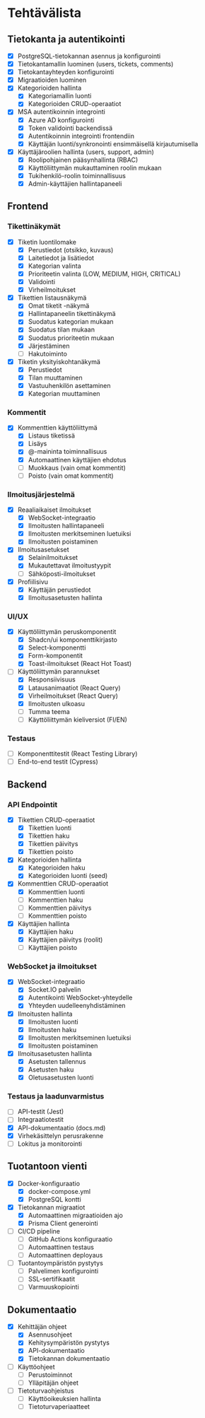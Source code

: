# Tehtävälista

## Tietokanta ja autentikointi
- [x] PostgreSQL-tietokannan asennus ja konfigurointi
- [x] Tietokantamallin luominen (users, tickets, comments)
- [x] Tietokantayhteyden konfigurointi
- [x] Migraatioiden luominen
- [x] Kategorioiden hallinta
  - [x] Kategoriamallin luonti
  - [x] Kategorioiden CRUD-operaatiot
- [x] MSA autentikoinnin integrointi
  - [x] Azure AD konfigurointi
  - [x] Token validointi backendissä
  - [x] Autentikoinnin integrointi frontendiin
  - [x] Käyttäjän luonti/synkronointi ensimmäisellä kirjautumisella
- [x] Käyttäjäroolien hallinta (users, support, admin)
  - [x] Roolipohjainen pääsynhallinta (RBAC)
  - [x] Käyttöliittymän mukauttaminen roolin mukaan
  - [x] Tukihenkilö-roolin toiminnallisuus
  - [x] Admin-käyttäjien hallintapaneeli

## Frontend
### Tikettinäkymät
- [x] Tiketin luontilomake
  - [x] Perustiedot (otsikko, kuvaus)
  - [x] Laitetiedot ja lisätiedot
  - [x] Kategorian valinta
  - [x] Prioriteetin valinta (LOW, MEDIUM, HIGH, CRITICAL)
  - [x] Validointi
  - [x] Virheilmoitukset
- [x] Tikettien listausnäkymä
  - [x] Omat tiketit -näkymä
  - [x] Hallintapaneelin tikettinäkymä
  - [x] Suodatus kategorian mukaan
  - [x] Suodatus tilan mukaan
  - [x] Suodatus prioriteetin mukaan
  - [x] Järjestäminen
  - [ ] Hakutoiminto
- [x] Tiketin yksityiskohtanäkymä
  - [x] Perustiedot
  - [x] Tilan muuttaminen
  - [x] Vastuuhenkilön asettaminen
  - [x] Kategorian muuttaminen

### Kommentit
- [x] Kommenttien käyttöliittymä
  - [x] Listaus tiketissä
  - [x] Lisäys
  - [x] @-maininta toiminnallisuus
  - [x] Automaattinen käyttäjien ehdotus
  - [ ] Muokkaus (vain omat kommentit)
  - [ ] Poisto (vain omat kommentit)

### Ilmoitusjärjestelmä
- [x] Reaaliaikaiset ilmoitukset
  - [x] WebSocket-integraatio
  - [x] Ilmoitusten hallintapaneeli
  - [x] Ilmoitusten merkitseminen luetuiksi
  - [x] Ilmoitusten poistaminen
- [x] Ilmoitusasetukset
  - [x] Selainilmoitukset
  - [x] Mukautettavat ilmoitustyypit
  - [ ] Sähköposti-ilmoitukset
- [x] Profiilisivu
  - [x] Käyttäjän perustiedot
  - [x] Ilmoitusasetusten hallinta

### UI/UX
- [x] Käyttöliittymän peruskomponentit
  - [x] Shadcn/ui komponenttikirjasto
  - [x] Select-komponentti
  - [x] Form-komponentit
  - [x] Toast-ilmoitukset (React Hot Toast)
- [ ] Käyttöliittymän parannukset
  - [x] Responsiivisuus
  - [x] Latausanimaatiot (React Query)
  - [x] Virheilmoitukset (React Query)
  - [x] Ilmoitusten ulkoasu
  - [ ] Tumma teema
  - [ ] Käyttöliittymän kieliversiot (FI/EN)

### Testaus
- [ ] Komponenttitestit (React Testing Library)
- [ ] End-to-end testit (Cypress)

## Backend
### API Endpointit
- [x] Tikettien CRUD-operaatiot
  - [x] Tikettien luonti
  - [x] Tikettien haku
  - [x] Tikettien päivitys
  - [x] Tikettien poisto
- [x] Kategorioiden hallinta
  - [x] Kategorioiden haku
  - [x] Kategorioiden luonti (seed)
- [x] Kommenttien CRUD-operaatiot
  - [x] Kommenttien luonti
  - [ ] Kommenttien haku
  - [ ] Kommenttien päivitys
  - [ ] Kommenttien poisto
- [x] Käyttäjien hallinta
  - [x] Käyttäjien haku
  - [x] Käyttäjien päivitys (roolit)
  - [ ] Käyttäjien poisto

### WebSocket ja ilmoitukset
- [x] WebSocket-integraatio
  - [x] Socket.IO palvelin
  - [x] Autentikointi WebSocket-yhteydelle
  - [x] Yhteyden uudelleenyhdistäminen
- [x] Ilmoitusten hallinta
  - [x] Ilmoitusten luonti
  - [x] Ilmoitusten haku
  - [x] Ilmoitusten merkitseminen luetuiksi
  - [x] Ilmoitusten poistaminen
- [x] Ilmoitusasetusten hallinta
  - [x] Asetusten tallennus
  - [x] Asetusten haku
  - [x] Oletusasetusten luonti

### Testaus ja laadunvarmistus
- [ ] API-testit (Jest)
- [ ] Integraatiotestit
- [x] API-dokumentaatio (docs.md)
- [x] Virhekäsittelyn perusrakenne
- [ ] Lokitus ja monitorointi

## Tuotantoon vienti
- [x] Docker-konfiguraatio
  - [x] docker-compose.yml
  - [x] PostgreSQL kontti
- [x] Tietokannan migraatiot
  - [x] Automaattinen migraatioiden ajo
  - [x] Prisma Client generointi
- [ ] CI/CD pipeline
  - [ ] GitHub Actions konfiguraatio
  - [ ] Automaattinen testaus
  - [ ] Automaattinen deployaus
- [ ] Tuotantoympäristön pystytys
  - [ ] Palvelimen konfigurointi
  - [ ] SSL-sertifikaatit
  - [ ] Varmuuskopiointi

## Dokumentaatio
- [x] Kehittäjän ohjeet
  - [x] Asennusohjeet
  - [x] Kehitysympäristön pystytys
  - [x] API-dokumentaatio
  - [x] Tietokannan dokumentaatio
- [ ] Käyttöohjeet
  - [ ] Perustoiminnot
  - [ ] Ylläpitäjän ohjeet
- [ ] Tietoturvaohjeistus
  - [ ] Käyttöoikeuksien hallinta
  - [ ] Tietoturvaperiaatteet 